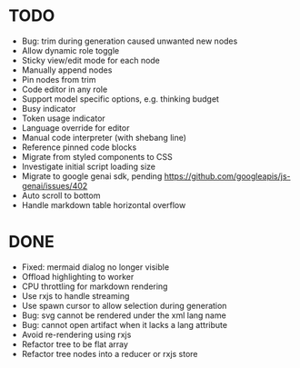 # TODO

- Bug: trim during generation caused unwanted new nodes
- Allow dynamic role toggle
- Sticky view/edit mode for each node
- Manually append nodes
- Pin nodes from trim
- Code editor in any role
- Support model specific options, e.g. thinking budget
- Busy indicator
- Token usage indicator
- Language override for editor
- Manual code interpreter (with shebang line)
- Reference pinned code blocks
- Migrate from styled components to CSS
- Investigate initial script loading size
- Migrate to google genai sdk, pending https://github.com/googleapis/js-genai/issues/402
- Auto scroll to bottom
- Handle markdown table horizontal overflow

# DONE

- Fixed: mermaid dialog no longer visible
- Offload highlighting to worker
- CPU throttling for markdown rendering
- Use rxjs to handle streaming
- Use spawn cursor to allow selection during generation
- Bug: svg cannot be rendered under the xml lang name
- Bug: cannot open artifact when it lacks a lang attribute
- Avoid re-rendering using rxjs
- Refactor tree to be flat array
- Refactor tree nodes into a reducer or rxjs store
